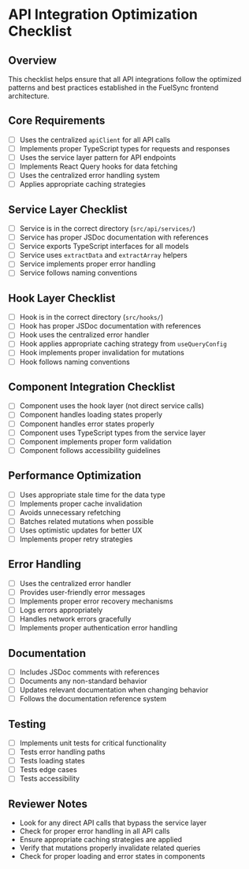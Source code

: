 # API Integration Optimization Checklist

## Overview

This checklist helps ensure that all API integrations follow the optimized patterns and best practices established in the FuelSync frontend architecture.

## Core Requirements

- [ ] Uses the centralized `apiClient` for all API calls
- [ ] Implements proper TypeScript types for requests and responses
- [ ] Uses the service layer pattern for API endpoints
- [ ] Implements React Query hooks for data fetching
- [ ] Uses the centralized error handling system
- [ ] Applies appropriate caching strategies

## Service Layer Checklist

- [ ] Service is in the correct directory (`src/api/services/`)
- [ ] Service has proper JSDoc documentation with references
- [ ] Service exports TypeScript interfaces for all models
- [ ] Service uses `extractData` and `extractArray` helpers
- [ ] Service implements proper error handling
- [ ] Service follows naming conventions

## Hook Layer Checklist

- [ ] Hook is in the correct directory (`src/hooks/`)
- [ ] Hook has proper JSDoc documentation with references
- [ ] Hook uses the centralized error handler
- [ ] Hook applies appropriate caching strategy from `useQueryConfig`
- [ ] Hook implements proper invalidation for mutations
- [ ] Hook follows naming conventions

## Component Integration Checklist

- [ ] Component uses the hook layer (not direct service calls)
- [ ] Component handles loading states properly
- [ ] Component handles error states properly
- [ ] Component uses TypeScript types from the service layer
- [ ] Component implements proper form validation
- [ ] Component follows accessibility guidelines

## Performance Optimization

- [ ] Uses appropriate stale time for the data type
- [ ] Implements proper cache invalidation
- [ ] Avoids unnecessary refetching
- [ ] Batches related mutations when possible
- [ ] Uses optimistic updates for better UX
- [ ] Implements proper retry strategies

## Error Handling

- [ ] Uses the centralized error handler
- [ ] Provides user-friendly error messages
- [ ] Implements proper error recovery mechanisms
- [ ] Logs errors appropriately
- [ ] Handles network errors gracefully
- [ ] Implements proper authentication error handling

## Documentation

- [ ] Includes JSDoc comments with references
- [ ] Documents any non-standard behavior
- [ ] Updates relevant documentation when changing behavior
- [ ] Follows the documentation reference system

## Testing

- [ ] Implements unit tests for critical functionality
- [ ] Tests error handling paths
- [ ] Tests loading states
- [ ] Tests edge cases
- [ ] Tests accessibility

## Reviewer Notes

- Look for any direct API calls that bypass the service layer
- Check for proper error handling in all API calls
- Ensure appropriate caching strategies are applied
- Verify that mutations properly invalidate related queries
- Check for proper loading and error states in components